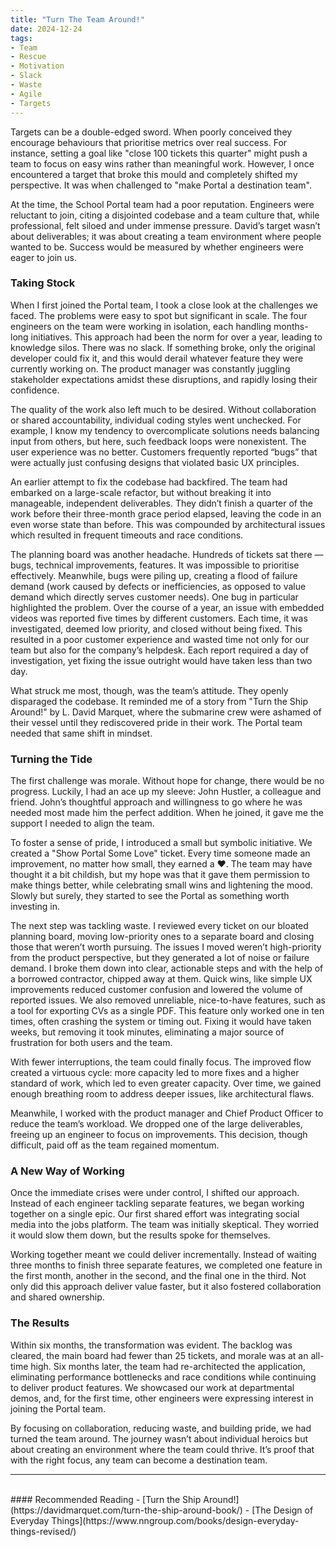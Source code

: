 ```yaml
---
title: "Turn The Team Around!"
date: 2024-12-24
tags:
- Team
- Rescue
- Motivation
- Slack
- Waste
- Agile
- Targets
---
```

Targets can be a double-edged sword. When poorly conceived they encourage behaviours that prioritise metrics over real success. For instance, setting a goal like "close 100 tickets this quarter" might push a team to focus on easy wins rather than meaningful work. However, I once encountered a target that broke this mould and completely shifted my perspective. It was when challenged to "make Portal a destination team".

At the time, the School Portal team had a poor reputation. Engineers were reluctant to join, citing a disjointed codebase and a team culture that, while professional, felt siloed and under immense pressure. David’s target wasn’t about deliverables; it was about creating a team environment where people wanted to be. Success would be measured by whether engineers were eager to join us.

### Taking Stock

When I first joined the Portal team, I took a close look at the challenges we faced. The problems were easy to spot but significant in scale. The four engineers on the team were working in isolation, each handling months-long initiatives. This approach had been the norm for over a year, leading to knowledge silos. There was no slack. If something broke, only the original developer could fix it, and this would derail whatever feature they were currently working on. The product manager was constantly juggling stakeholder expectations amidst these disruptions, and rapidly losing their confidence.

The quality of the work also left much to be desired. Without collaboration or shared accountability, individual coding styles went unchecked. For example, I know my tendency to overcomplicate solutions needs balancing input from others, but here, such feedback loops were nonexistent. The user experience was no better. Customers frequently reported “bugs” that were actually just confusing designs that violated basic UX principles.

An earlier attempt to fix the codebase had backfired. The team had embarked on a large-scale refactor, but without breaking it into manageable, independent deliverables. They didn’t finish a quarter of the work before their three-month grace period elapsed, leaving the code in an even worse state than before. This was compounded by architectural issues which resulted in frequent timeouts and race conditions.

The planning board was another headache. Hundreds of tickets sat there — bugs, technical improvements, features. It was impossible to prioritise effectively. Meanwhile, bugs were piling up, creating a flood of failure demand (work caused by defects or inefficiencies, as opposed to value demand which directly serves customer needs). One bug in particular highlighted the problem. Over the course of a year, an issue with embedded videos was reported five times by different customers. Each time, it was investigated, deemed low priority, and closed without being fixed. This resulted in a poor customer experience and wasted time not only for our team but also for the company’s helpdesk. Each report required a day of investigation, yet fixing the issue outright would have taken less than two day.

What struck me most, though, was the team’s attitude. They openly disparaged the codebase. It reminded me of a story from "Turn the Ship Around!" by L. David Marquet, where the submarine crew were ashamed of their vessel until they rediscovered pride in their work. The Portal team needed that same shift in mindset.

### Turning the Tide

The first challenge was morale. Without hope for change, there would be no progress. Luckily, I had an ace up my sleeve: John Hustler, a colleague and friend. John’s thoughtful approach and willingness to go where he was needed most made him the perfect addition. When he joined, it gave me the support I needed to align the team.

To foster a sense of pride, I introduced a small but symbolic initiative. We created a "Show Portal Some Love" ticket. Every time someone made an improvement, no matter how small, they earned a ❤️. The team may have thought it a bit childish, but my hope was that it gave them permission to make things better, while celebrating small wins and lightening the mood. Slowly but surely, they started to see the Portal as something worth investing in.

The next step was tackling waste. I reviewed every ticket on our bloated planning board, moving low-priority ones to a separate board and closing those that weren’t worth pursuing. The issues I moved weren’t high-priority from the product perspective, but they generated a lot of noise or failure demand. I broke them down into clear, actionable steps and with the help of a borrowed contractor, chipped away at them. Quick wins, like simple UX improvements reduced customer confusion and lowered the volume of reported issues. We also removed unreliable, nice-to-have features, such as a tool for exporting CVs as a single PDF. This feature only worked one in ten times, often crashing the system or timing out. Fixing it would have taken weeks, but removing it took minutes, eliminating a major source of frustration for both users and the team.

With fewer interruptions, the team could finally focus. The improved flow created a virtuous cycle: more capacity led to more fixes and a higher standard of work, which led to even greater capacity. Over time, we gained enough breathing room to address deeper issues, like architectural flaws.

Meanwhile, I worked with the product manager and Chief Product Officer to reduce the team’s workload. We dropped one of the large deliverables, freeing up an engineer to focus on improvements. This decision, though difficult, paid off as the team regained momentum.

### A New Way of Working

Once the immediate crises were under control, I shifted our approach. Instead of each engineer tackling separate features, we began working together on a single epic. Our first shared effort was integrating social media into the jobs platform. The team was initially skeptical. They worried it would slow them down, but the results spoke for themselves.

Working together meant we could deliver incrementally. Instead of waiting three months to finish three separate features, we completed one feature in the first month, another in the second, and the final one in the third. Not only did this approach deliver value faster, but it also fostered collaboration and shared ownership.

### The Results

Within six months, the transformation was evident. The backlog was cleared, the main board had fewer than 25 tickets, and morale was at an all-time high. Six months later, the team had re-architected the application, eliminating performance bottlenecks and race conditions while continuing to deliver product features. We showcased our work at departmental demos, and, for the first time, other engineers were expressing interest in joining the Portal team.

By focusing on collaboration, reducing waste, and building pride, we had turned the team around. The journey wasn’t about individual heroics but about creating an environment where the team could thrive. It’s proof that with the right focus, any team can become a destination team.

----
<br/>
#### Recommended Reading
- [Turn the Ship Around!](https://davidmarquet.com/turn-the-ship-around-book/)
- [The Design of Everyday Things](https://www.nngroup.com/books/design-everyday-things-revised/)